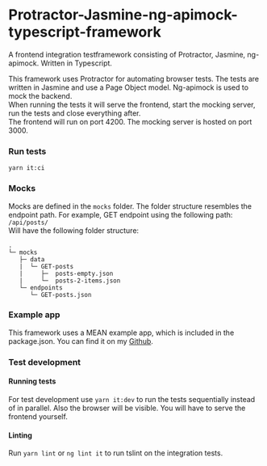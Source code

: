 # Protractor-Jasmine-ng-apimock-typescript-framework
A frontend integration testframework consisting of Protractor, Jasmine, ng-apimock. Written in Typescript.

This framework uses Protractor for automating browser tests. The tests are written in Jasmine and use a Page Object model.
Ng-apimock is used to mock the backend.  
When running the tests it will serve the frontend, start the mocking server, run the tests and close everything after.  
The frontend will run on port 4200. The mocking server is hosted on port 3000.

### Run tests
`yarn it:ci`

### Mocks
Mocks are defined in the `mocks` folder. The folder structure resembles the endpoint path.
For example, GET endpoint using the following path:  
`/api/posts/`  
Will have the following folder structure:
```
.
└─ mocks
   ├─ data
   |  └─ GET-posts
   |     ├─  posts-empty.json
   |     └─  posts-2-items.json
   └─ endpoints
      └─ GET-posts.json 
```

### Example app
This framework uses a MEAN example app, which is included in the package.json. 
You can find it on my [Github](https://github.com/richardhendricksen/mean-example-app).

### Test development

#### Running tests
For test development use `yarn it:dev` to run the tests sequentially instead of in parallel. Also the browser will be visible.
You will have to serve the frontend yourself.

#### Linting
Run `yarn lint` or `ng lint it` to run tslint on the integration tests.  
